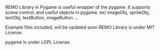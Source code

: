 REMO Library in Pygame is useful wrapper of the pygame.
It supports scene control, and useful objects in pygame.
ex) imageObj, spriteObj, textObj, textButton, imageButton ...

Example files included, will be updated soon 
REMO Library is under MIT License.

pygame is under LGPL License.
